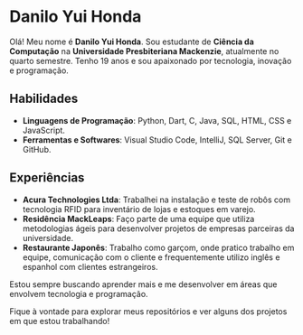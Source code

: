 # Danilo Yui Honda

Olá! Meu nome é **Danilo Yui Honda**. Sou estudante de **Ciência da Computação** na **Universidade Presbiteriana Mackenzie**, atualmente no quarto semestre. Tenho 19 anos e sou apaixonado por tecnologia, inovação e programação.

## Habilidades

- **Linguagens de Programação**: Python, Dart, C, Java, SQL, HTML, CSS e JavaScript.
- **Ferramentas e Softwares**: Visual Studio Code, IntelliJ, SQL Server, Git e GitHub.

## Experiências

- **Acura Technologies Ltda**: Trabalhei na instalação e teste de robôs com tecnologia RFID para inventário de lojas e estoques em varejo.
- **Residência MackLeaps**: Faço parte de uma equipe que utiliza metodologias ágeis para desenvolver projetos de empresas parceiras da universidade.
- **Restaurante Japonês**: Trabalho como garçom, onde pratico trabalho em equipe, comunicação com o cliente e frequentemente utilizo inglês e espanhol com clientes estrangeiros.

Estou sempre buscando aprender mais e me desenvolver em áreas que envolvem tecnologia e programação. 

Fique à vontade para explorar meus repositórios e ver alguns dos projetos em que estou trabalhando!
